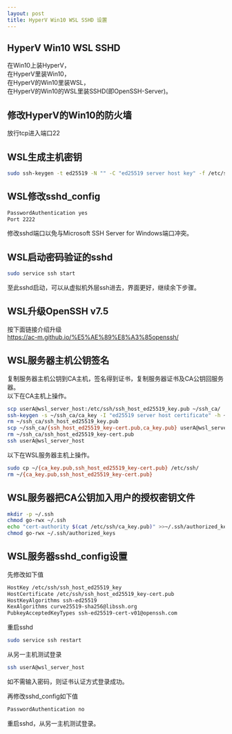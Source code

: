 ```yaml
---
layout: post
title: HyperV Win10 WSL SSHD 设置
---
```


## HyperV Win10 WSL SSHD

在Win10上装HyperV，  
在HyperV里装Win10，  
在HyperV的Win10里装WSL，  
在HyperV的Win10的WSL里装SSHD(即OpenSSH-Server)。  


## 修改HyperV的Win10的防火墙

放行tcp进入端口22


## WSL生成主机密钥

```bash
sudo ssh-keygen -t ed25519 -N "" -C "ed25519 server host key" -f /etc/ssh/ssh_host_ed25519_key
```

## WSL修改sshd_config

```bash
PasswordAuthentication yes
Port 2222
```
修改sshd端口以免与Microsoft SSH Server for Windows端口冲突。

## WSL启动密码验证的sshd

```bash
sudo service ssh start
```
至此sshd启动，可以从虚拟机外层ssh进去，界面更好，继续余下步骤。


## WSL升级OpenSSH v7.5

按下面链接介绍升级  
<https://ac-m.github.io/%E5%AE%89%E8%A3%85openssh/>


## WSL服务器主机公钥签名

复制服务器主机公钥到CA主机，签名得到证书，复制服务器证书及CA公钥回服务器。  
以下在CA主机上操作。
```bash
scp userA@wsl_server_host:/etc/ssh/ssh_host_ed25519_key.pub ~/ssh_ca/
ssh-keygen -s ~/ssh_ca/ca_key -I "ed25519 server host certificate" -h ~/ssh_ca/ssh_host_ed25519_key.pub
rm ~/ssh_ca/ssh_host_ed25519_key.pub
scp ~/ssh_ca/{ssh_host_ed25519_key-cert.pub,ca_key.pub} userA@wsl_server_host:
rm ~/ssh_ca/ssh_host_ed25519_key-cert.pub
ssh userA@wsl_server_host
```

以下在WSL服务器主机上操作。
```bash
sudo cp ~/{ca_key.pub,ssh_host_ed25519_key-cert.pub} /etc/ssh/
rm ~/{ca_key.pub,ssh_host_ed25519_key-cert.pub}
```

## WSL服务器把CA公钥加入用户的授权密钥文件

```bash
mkdir -p ~/.ssh
chmod go-rwx ~/.ssh
echo "cert-authority $(cat /etc/ssh/ca_key.pub)" >>~/.ssh/authorized_keys
chmod go-rwx ~/.ssh/authorized_keys
```


## WSL服务器sshd_config设置

先修改如下值
```bash
HostKey /etc/ssh/ssh_host_ed25519_key
HostCertificate /etc/ssh/ssh_host_ed25519_key-cert.pub
HostKeyAlgorithms ssh-ed25519
KexAlgorithms curve25519-sha256@libssh.org
PubkeyAcceptedKeyTypes ssh-ed25519-cert-v01@openssh.com
```

重启sshd
```bash
sudo service ssh restart
```

从另一主机测试登录
```bash
ssh userA@wsl_server_host
```
如不需输入密码，则证书认证方式登录成功。

再修改sshd_config如下值
```bash
PasswordAuthentication no
```

重启sshd，从另一主机测试登录。
